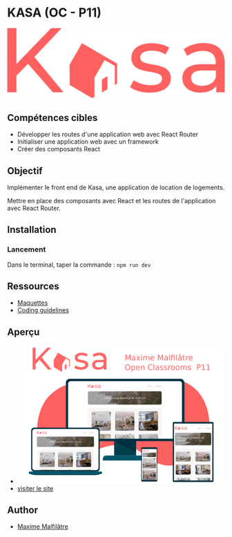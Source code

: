 # KASA (OC - P11)

![Logo](https://raw.githubusercontent.com/maxew33/OC-P11-Kasa/master/src/assets/img/LOGO.png)

## Compétences cibles

- Développer les routes d'une application web avec React Router
- Initialiser une application web avec un framework
- Créer des composants React

## Objectif

Implémenter le front end de Kasa, une application de location de logements.

Mettre en place des composants avec React et les routes de l'application avec React Router.

## Installation

### Lancement
Dans le terminal, taper la commande : `npm run dev`

## Ressources

* [Maquettes](https://www.figma.com/file/bAnXDNqRKCRRP8mY2gcb5p/ARCHIVE-UI-Design-Kasa-FR?type=design&node-id=0-1&t=wM2oY7XDcWzyTpwd-0)
* [Coding guidelines](https://course.oc-static.com/projects/Front-End+V2/P9+React+1/Coding+guidelines+Kasa+FR.pdf)

## Aperçu

 * ![Kasa](https://github.com/maxew33/OC-P11-Kasa/blob/master/visuels.png)
 * [visiter le site](https://maxew33.github.io/OC-P11-Kasa/)


## Author

- [Maxime Malfilâtre](https://www.github.com/maxew33)
